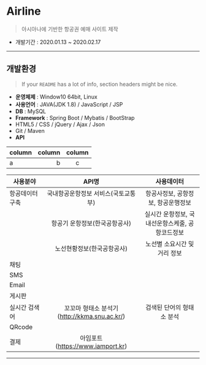 
# Airline
> 아시아나에 기반한 항공권 예매 사이트 제작 
- 개발기간 : 2020.01.13 ~ 2020.02.17

---

## 개발환경
> If your `README` has a lot of info, section headers might be nice.

- **운영체제** : Window10 64bit, Linux
- **사용언어** : JAVA(JDK 1.8) / JavaScript / JSP 
- **DB** : MySQL
- **Framework** : Spring Boot / Mybatis / BootStrap
- HTML5 / CSS / jQuery / Ajax / Json
- Git / Maven
- **API** 

| column | column | column | 
|:-------|-------:|:------:|
|   a    |   b    |   c    |

| 사용분야 | API명 | 사용데이터 |
|---|:---:|:---:|
| 항공데이터 구축 | 국내항공운항정보 서비스(국토교통부) | 항공사정보, 공항정보, 항공운행정보 |
|  | 항공기 운항정보(한국공항공사) | 실시간 운항정보, 국내선운항스케줄, 공항코드정보 |
|  | 노선현황정보(한국공항공사) | 노선별 소요시간 및 거리 정보 |
| 채팅 |  |  |
| SMS |  |  |
| Email |  |  |
| 게시판 |  |  |
| 실시간 검색어 | 꼬꼬마 형태소 분석기(http://kkma.snu.ac.kr/) | 검색된 단어의 형태소 분석 |
| QRcode |  |  |
| 결제 | 아임포트(https://www.iamport.kr) |  |


---
